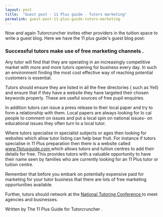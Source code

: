 ```yaml
---
layout: post
title:  "Guest post - 11 Plus guide - Tutors marketing"
permalink: guest-post-11-plus-guide-tutors-marketing
---
```

Now and again Tutorcruncher invites other providers in the tuition space to
write a guest blog. Here we have the 11 plus guide's guest blog post:



### Successful tutors make use of free marketing channels  . 



Any tutor will find that they are operating in an increasingly competitive
market with more and more tutors opening for business every day. In such an
environment finding the most cost effective way of reaching potential
customers is essential.

Tutors should ensure they are listed in  all the  free directories  (  such as
Yell) and ensure that if they have a website they have targeted their chosen
keywords properly.  These are useful sources of free pupil enquiries.

In addition tutors  can  issue a press release to their local paper and try to
form a relationship with them. Local papers are always looking for lo  cal
people to comment  on issues and put a local spin on national issues- on
educational issues they often turn to a local tutor.

Where tutors specialise in specialist subjects or ages then looking for
websites which allow tutor listing can help bear fruit. For instance if tutors
specialise in 11 Plus preparation then there is a website called  [
www.11plusguide.com  ](http://www.11plusguide.com/) which allows tutors and
tuition centres to add their details for free. This provides tutors with a
valuable opportunity to have their name seen by families who are currently
looking for an 11  Plus  tutor or tuition centre.

Remember that before you embark on potentially expensive paid for marketing
for your tutor business that there are lots of free marketing opportunities
available.

Further, tutors should network at the [ National Tutoring Conference
](www.nationaltutoringconference.org.uk) to meet agencies and businesses.

Written by  The  11 Plus Guide for  Tutorcruncher  .
